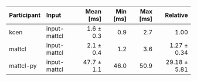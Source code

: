 | Participant | Input | Mean [ms] | Min [ms] | Max [ms] | Relative |
|:---|:---|---:|---:|---:|---:|
| kcen | input-mattcl | 1.6 ± 0.3 | 0.9 | 2.7 | 1.00 |
| mattcl | input-mattcl | 2.1 ± 0.4 | 1.2 | 3.6 | 1.27 ± 0.34 |
| mattcl-py | input-mattcl | 47.7 ± 1.1 | 46.0 | 50.9 | 29.18 ± 5.81 |
